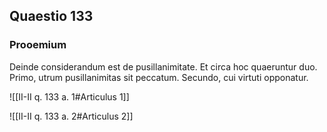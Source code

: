 ## Quaestio 133

### Prooemium

Deinde considerandum est de pusillanimitate. Et circa hoc quaeruntur duo. Primo, utrum pusillanimitas sit peccatum. Secundo, cui virtuti opponatur.

![[II-II q. 133 a. 1#Articulus 1]]

![[II-II q. 133 a. 2#Articulus 2]]

